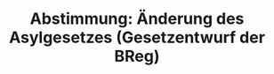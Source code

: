---
abstimmung:
  abstimmung: 1
  bundestagssitzung: 75
  legislaturperiode: 19
categories:
- Todo
data:
- title: Abstimmungsergebnis 20190118_1-data.pdf
  url: /res/2021-btw/abstimmungsergebnisse/20190118_1-data.pdf
- title: Abstimmungsergebnis 20190118_1_xls-data.xls
  url: /res/2021-btw/abstimmungsergebnisse/20190118_1_xls-data.xls
- title: Abstimmungsergebnis 20190118_1_xls-datacsv
  url: /res/2021-btw/abstimmungsergebnisse/csv/20190118_1_xls-datacsv
ergebnis:
  afd:
    enthaltung: 0
    gesamt: 91
    ja: 80
    nein: 0
    nichtabgegeben: 11
    ungueltig: 0
  bü90/gr:
    enthaltung: 0
    gesamt: 67
    ja: 0
    nein: 65
    nichtabgegeben: 2
    ungueltig: 0
  cdu/csu:
    enthaltung: 0
    gesamt: 246
    ja: 230
    nein: 0
    nichtabgegeben: 16
    ungueltig: 0
  die linke.:
    enthaltung: 0
    gesamt: 69
    ja: 0
    nein: 61
    nichtabgegeben: 8
    ungueltig: 0
  fdp:
    enthaltung: 0
    gesamt: 80
    ja: 72
    nein: 0
    nichtabgegeben: 8
    ungueltig: 0
  file: 20190118_1_xls-data.xls
  fraktionslos:
    enthaltung: 0
    gesamt: 4
    ja: 1
    nein: 1
    nichtabgegeben: 2
    ungueltig: 0
  spd:
    enthaltung: 4
    gesamt: 152
    ja: 126
    nein: 11
    nichtabgegeben: 11
    ungueltig: 0
layout: abstimmung
links:
- title: Link zu bundestag.de
  url: https://www.bundestag.de/parlament/plenum/abstimmung/abstimmung?id=572
preview: 'Deutscher Bundestag


  75. Sitzung des Deutschen Bundestages

  am Freitag, 18. Januar 2019


  Endgültiges Ergebnis der Namentlichen Abstimmung Nr. 1


  Gesetzentwurf der Bundesregierung

  Entwurf eines Gesetzes zur Einstufung Georgiens, der Demokratischen Volksrepublik

  Algerien, des Königreichs Marokko und der Tunesischen Republik als sichere

  Herkunftsstaaten

  - Drucksachen 19/5314 und 19/6538 -'
tags:
- Todo
title: 'Abstimmung: Änderung des Asylgesetzes (Gesetzentwurf der BReg)'
---